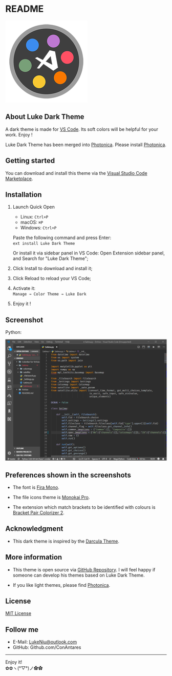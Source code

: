 # README

![LukeDark](icon/icon_256.png)

<!-- [![Made for VSCode](https://github.com/ConAntares/Temples/blob/master/Attachments/MadeforVSCode.svg)](https://code.visualstudio.com/)
[![MIT License](https://github.com/ConAntares/Temples/blob/master/Attachments/LicenseMIT.svg)](https://opensource.org/licenses/mit-license.php)
[![Anti996](https://github.com/ConAntares/Temples/blob/master/Attachments/LinkNPL.svg)](https://996.icu)

![Open Source](https://github.com/ConAntares/Temples/blob/master/Attachments/OpenSource.svg) -->

## About Luke Dark Theme

A dark theme is made for [VS Code](https://code.visualstudio.com/). Its soft colors will be helpful for your work. Enjoy !

Luke Dark Theme has been merged into [Photonica](https://marketplace.visualstudio.com/items?itemName=ConAntares.Photonica). Please install [Photonica](https://marketplace.visualstudio.com/items?itemName=ConAntares.Photonica).

## Getting started

You can download and install this theme via the [Visual Studio Code Marketplace](https://marketplace.visualstudio.com/items?itemName=ConAntares.luke-dark-theme).

## Installation

1. Launch Quick Open

   * Linux:    `Ctrl+P`
   * macOS:    `⌘P`
   * Windows:  `Ctrl+P`

    Paste the following command and press Enter:  
        ```ext install Luke Dark Theme```

    Or install it via sidebar panel in VS Code: Open Extension sidebar panel, and Search for "Luke Dark Theme";

2. Click Install to download and install it;
3. Click Reload to reload your VS Code;
4. Activate it:  
    ```Manage → Color Theme → Luke Dark```
5. Enjoy it !

## Screenshot

Python:

![Python](screenshots/Python.png)

## Preferences shown in the screenshots

* The font  is [Fira Mono](https://github.com/mozilla/Fira).

* The file icons theme is [Monokai Pro](https://marketplace.visualstudio.com/items?itemName=monokai.theme-monokai-pro-vscode).

* The extension which match brackets to be identified with colours is [Bracket Pair Colorizer 2](https://marketplace.visualstudio.com/items?itemName=CoenraadS.bracket-pair-colorizer-2).

## Acknowledgment

* This dark theme is inspired by the [Darcula Theme](https://marketplace.visualstudio.com/items?itemName=rokoroku.vscode-theme-darcula).

## More information

* This theme is open source via  [GitHub Repository](https://github.com/ConAntares/Luke_Dark_Theme/). I will feel happy if someone can develop his themes based on Luke Dark Theme.

* If you like light themes, please find [Photonica](https://marketplace.visualstudio.com/items?itemName=ConAntares.Photonica).

## License

[MIT License](https://github.com/ConAntares/Luke_Dark_Theme/blob/master/LICENSE)

## Follow me

* E-Mail: LukeNiu@outlook.com
* GitHub: Github.com/ConAntares

------
Enjoy it!  
✿✿ヽ(°▽°)ノ✿✿